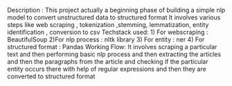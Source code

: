 Description :
            This project actually a beginning phase of building a simple nlp model to convert unstructured data to structured format 
            It involves various steps like web scraping , tokenization ,stemming, lemmatization, entity identification , conversion to csv 
Techstack used:
           1) For webscraping : BeautifulSoup
           2)For nlp process : nltk library 
           3) For entity : ner 
           4) For structured format : Pandas 
Working Flow:
           It involves scraping a particular text and then performing basic nlp process and then extracting the articles and then the paragraphs from the article and checking if the particular entity occurs there with help of regular expressions and then they are converted to structured format 
